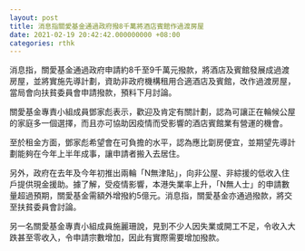 ```yaml
---
layout: post
title: 消息指關愛基金通過政府撥8千萬將酒店賓館作過渡房屋
date: 2021-02-19 20:42:42.000000000 +08:00
categories: rthk
---
```


消息指，關愛基金通過政府申請約8千至9千萬元撥款，將酒店及賓館發展成過渡房屋，並將實施先導計劃，資助非政府機構租用合適酒店及賓館，改作過渡房屋，當局會向扶貧委員會申請撥款，預料下月討論。

關愛基金專責小組成員鄧家彪表示，歡迎及肯定有關計劃，認為可讓正在輪候公屋的家庭多一個選擇，而且亦可協助因疫情而受影響的酒店賓館業有營運的機會。

至於租金方面，鄧家彪希望會在可負擔的水平，認為應比劏房便宜，並期望先導計劃能夠在今年上半年成事，讓申請者搬入去居住。

另外，政府在去年及今年初推出兩輪「N無津貼」，向非公屋、非綜援的低收入住戶提供現金援助。據了解，受疫情影響，本港失業率上升，「N無人士」的申請數量超過預期，關愛基金需額外增撥約5億元。消息指，關愛基金亦通過撥款，將交至扶貧委員會討論。

另一名關愛基金專責小組成員施麗珊說，見到不少人因失業或開工不足，令收入大跌甚至零收入，令申請宗數增加，因此有實際需要增加撥款。
